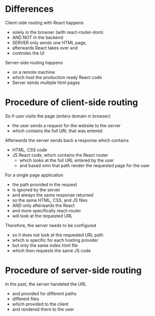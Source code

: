 # Differences

Client-side routing with React happens

- solely in the browser (with react-router-dom)
- AND NOT in the backend
- SERVER only sends one HTML page,
- afterwards React takes over and
- controles the UI

Server-side routing happens

- on a remote machine
- which host the production ready React code
- Server sends multiple html pages

# Procedure of client-side routing

So if user visits the page (enters domain in browser)

- the user sends a request for the website to the server
- which contains the full URL that was entered

Afterwards the server sends back a response which contains

- HTML, CSS code
- JS React code, which contains the React router
  - which looks at the full URL entered by the user
  - and based omn that path render the requested page for the user

For a single page application

- the path provided in the request
- is ignored by the server
- and always the same response returned
- so the same HTML, CSS, and JS files
- AND only afterwards the React
- and more specifically react-router
- will look at the requested URL

Therefore, the server needs to be configured

- so it does not look at the requested URL path
- which is specific for each hosting provider
- but only the same index.html file
- which then requests the same JS code

# Procedure of server-side routing

In the past, the server handeled the URL

- and provided for different paths
- different files
- which provided to the client
- and rendered there to the user
